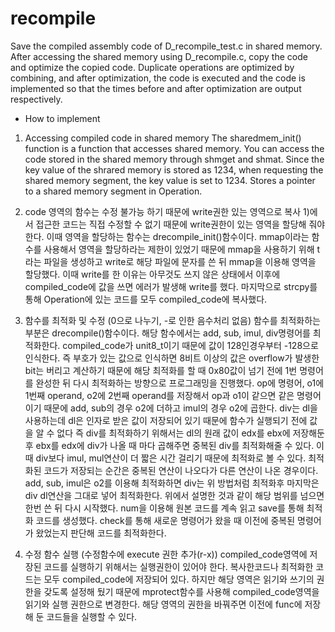# recompile

Save the compiled assembly code of D_recompile_test.c in shared memory.
After accessing the shared memory using D_recompile.c, copy the code and optimize the copied code.
Duplicate operations are optimized by combining, and after optimization, the code is executed and the code is implemented so that the times before and after optimization are output respectively.

- How to implement
1. Accessing compiled code in shared memory
The sharedmem_init() function is a function that accesses shared memory.
You can access the code stored in the shared memory through shmget and shmat.
Since the key value of the shrared memory is stored as 1234, when requesting the shared memory segment, the key value is set to 1234.
Stores a pointer to a shared memory segment in Operation.

2. code 영역의 함수는 수정 불가능 하기 때문에 write권한 있는 영역으로 복사
1)에서 접근한 코드는 직접 수정할 수 없기 때문에 write권한이 있는 영역을 할당해 줘야한다.
이때 영역을 할당하는 함수는 drecompile_init()함수이다.
mmap이라는 함수를 사용해서 영역을 할당하라는 제한이 있었기 때문에 mmap을 사용하기 위해 t라는 파일을 생성하고 write로 해당 파일에 문자를 쓴 뒤 mmap을 이용해 영역을 할당했다.
이때 write를 한 이유는 아무것도 쓰지 않은 상태에서 이후에 compiled_code에 값을 쓰면 에러가 발생해 write를 했다.
마지막으로 strcpy를 통해 Operation에 있는 코드를 모두 compiled_code에 복사했다.

3. 함수를 최적화 및 수정 (0으로 나누기, -로 인한 음수처리 없음)
함수를 최적화하는 부분은 drecompile()함수이다.
해당 함수에서는 add, sub, imul, div명령어를 최적화한다.
compiled_code가 unit8_t이기 때문에 값이 128인경우부터 -128으로 인식한다.
즉 부호가 있는 값으로 인식하면 8비트 이상의 값은 overflow가 발생한 bit는 버리고 계산하기 때문에 해당 최적화를 할 때 0x80값이 넘기 전에 1번 명령어를 완성한 뒤 다시 최적화하는 방향으로 프로그래밍을 진행했다.
op에 명령어, o1에 1번째 operand, o2에 2번째 operand를 저장해서 op과 o1이 같으면 같은 명령어이기 때문에 add, sub의 경우 o2에 더하고 imul의 경우 o2에 곱한다.
div는 dl을 사용하는데 dl은 인자로 받은 값이 저장되어 있기 때문에 함수가 실행되기 전에 값을 알 수 없다
즉 div를 최적화하기 위해서는 dl의 원래 값이 edx를 ebx에 저장해둔 후 ebx를 edx에 div가 나올 때 마다 곱해주면 중복된 div를 최적화해줄 수 있다.
이 때 div보다 imul, mul연산이 더 짧은 시간 걸리기 때문에 최적화로 볼 수 있다.
최적화된 코드가 저장되는 순간은 중복된 연산이 나오다가 다른 연산이 나온 경우이다.
add, sub, imul은 o2를 이용해 최적화하면 div는 위 방법처럼 최적화후 마지막은 div dl연산을 그대로 넣어 최적화한다.
위에서 설명한 것과 같이 해당 범위를 넘으면 한번 쓴 뒤 다시 시작했다.
num을 이용해 원본 코드를 계속 읽고 save를 통해 최적화 코드를 생성했다.
check를 통해 새로운 명령어가 왔을 때 이전에 중복된 명령어가 왔었는지 판단해 코드를 최적화한다.

4. 수정 함수 실행 (수정함수에 execute 권한 추가(r-x))
compiled_code영역에 저장된 코드를 실행하기 위해서는 실행권한이 있어야 한다.
복사한코드나 최적화한 코드는 모두 compiled_code에 저장되어 있다.
하지만 해당 영역은 읽기와 쓰기의 권한을 갖도록 설정해 뒀기 때문에 mprotect함수를 사용해 compiled_code영역을 읽기와 실행 권한으로 변경한다.
해당 영역의 권한을 바꿔주면 이전에 func에 저장해 둔 코드들을 실행할 수 있다.
